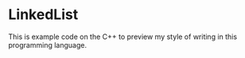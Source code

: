 # LinkedList

This is example code on the C++ to preview my style of writing in this programming language.
